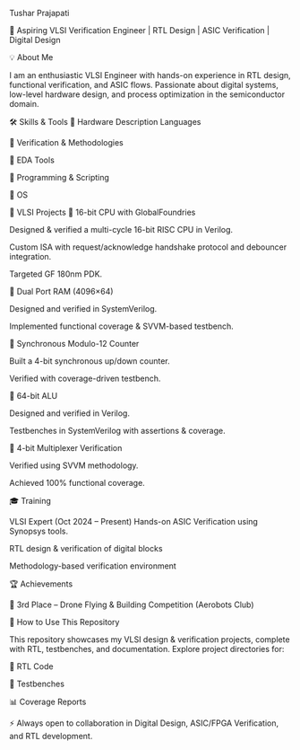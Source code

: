Tushar Prajapati

🚀 Aspiring VLSI Verification Engineer | RTL Design | ASIC Verification | Digital Design

💡 About Me

I am an enthusiastic VLSI Engineer with hands-on experience in RTL design, functional verification, and ASIC flows.
Passionate about digital systems, low-level hardware design, and process optimization in the semiconductor domain.

🛠️ Skills & Tools
🔹 Hardware Description Languages




🔹 Verification & Methodologies






🔹 EDA Tools






🔹 Programming & Scripting










🔹 OS

📂 VLSI Projects
🔹 16-bit CPU with GlobalFoundries

Designed & verified a multi-cycle 16-bit RISC CPU in Verilog.

Custom ISA with request/acknowledge handshake protocol and debouncer integration.

Targeted GF 180nm PDK.

🔹 Dual Port RAM (4096×64)

Designed and verified in SystemVerilog.

Implemented functional coverage & SVVM-based testbench.

🔹 Synchronous Modulo-12 Counter

Built a 4-bit synchronous up/down counter.

Verified with coverage-driven testbench.

🔹 64-bit ALU

Designed and verified in Verilog.

Testbenches in SystemVerilog with assertions & coverage.

🔹 4-bit Multiplexer Verification

Verified using SVVM methodology.

Achieved 100% functional coverage.

🎓 Training

VLSI Expert (Oct 2024 – Present)
Hands-on ASIC Verification using Synopsys tools.

RTL design & verification of digital blocks

Methodology-based verification environment

🏆 Achievements

🥉 3rd Place – Drone Flying & Building Competition (Aerobots Club)

📌 How to Use This Repository

This repository showcases my VLSI design & verification projects, complete with RTL, testbenches, and documentation.
Explore project directories for:

📜 RTL Code

🧪 Testbenches

📊 Coverage Reports

⚡ Always open to collaboration in Digital Design, ASIC/FPGA Verification, and RTL development.
